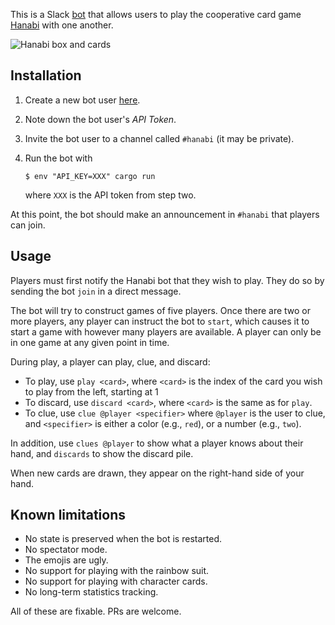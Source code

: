 This is a Slack [bot](https://api.slack.com/bot-users) that allows users
to play the cooperative card game
[Hanabi](https://en.wikipedia.org/wiki/Hanabi_(card_game)) with one
another.

![Hanabi box and cards](https://cf.geekdo-images.com/images/pic1600613_lg.jpg)

## Installation

 1. Create a new bot user [here](https://my.slack.com/services/new/bot).
 2. Note down the bot user's *API Token*.
 3. Invite the bot user to a channel called `#hanabi` (it may be
    private).
 4. Run the bot with
    
    ```console
    $ env "API_KEY=XXX" cargo run
    ```

    where `XXX` is the API token from step two.

At this point, the bot should make an announcement in `#hanabi` that
players can join.

## Usage

Players must first notify the Hanabi bot that they wish to play. They do
so by sending the bot `join` in a direct message.

The bot will try to construct games of five players. Once there are two
or more players, any player can instruct the bot to `start`, which
causes it to start a game with however many players are available.
A player can only be in one game at any given point in time.

During play, a player can play, clue, and discard:

 - To play, use `play <card>`, where `<card>` is the index of the card
   you wish to play from the left, starting at 1
 - To discard, use `discard <card>`, where `<card>` is the same as for
   `play`.
 - To clue, use `clue @player <specifier>` where `@player` is the user
   to clue, and `<specifier>` is either a color (e.g., `red`), or a
   number (e.g., `two`).

In addition, use `clues @player` to show what a player knows about their
hand, and `discards` to show the discard pile.

When new cards are drawn, they appear on the right-hand side of your
hand.

## Known limitations

 - No state is preserved when the bot is restarted.
 - No spectator mode.
 - The emojis are ugly.
 - No support for playing with the rainbow suit.
 - No support for playing with character cards.
 - No long-term statistics tracking.

All of these are fixable. PRs are welcome.
